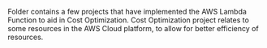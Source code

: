 Folder contains a few projects that have implemented the AWS Lambda Function to aid in Cost Optimization.
Cost Optimization project relates to some resources in the AWS Cloud platform, to allow for better efficiency of resources.
